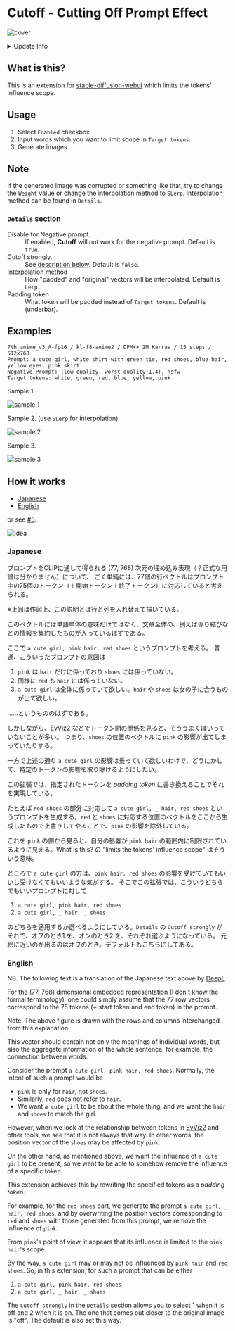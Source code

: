 # Cutoff - Cutting Off Prompt Effect

![cover](./images/cover.jpg)

<details>
<summary>Update Info</summary>

Upper is newer.

<dl>
<dt>20e87ce264338b824296b7559679ed1bb0bdacd7</dt>
<dd>Skip empty targets.</dd>
<dt>03bfe60162ba418e18dbaf8f1b9711fd62195ef3</dt>
<dd>Add <code>Disable for Negative prompt</code> option. Default is <code>True</code>.</dd>
<dt>f0990088fed0f5013a659cacedb194313a398860</dt>
<dd>Accept an empty prompt.</dd>
</dl>
</details>

## What is this?

This is an extension for [stable-diffusion-webui](https://github.com/AUTOMATIC1111/stable-diffusion-webui) which limits the tokens' influence scope.

## Usage

1. Select `Enabled` checkbox.
2. Input words which you want to limit scope in `Target tokens`.
3. Generate images.

## Note

If the generated image was corrupted or something like that, try to change the `Weight` value or change the interpolation method to `SLerp`. Interpolation method can be found in `Details`.

### `Details` section

<dl>
<dt>Disable for Negative prompt.</dt>
<dd>If enabled, <b>Cutoff</b> will not work for the negative prompt. Default is <code>true</code>.</dd>
<dt>Cutoff strongly.</dt>
<dd>See <a href="#how-it-works">description below</a>. Default is <code>false</code>.</dd>
<dt>Interpolation method</dt>
<dd>How "padded" and "original" vectors will be interpolated. Default is <code>Lerp</code>.</dd>
<dt>Padding token</dt>
<dd>What token will be padded instead of <code>Target tokens</code>. Default is <code>_</code> (underbar).</dd>
</dl>

## Examples

```
7th_anime_v3_A-fp16 / kl-f8-anime2 / DPM++ 2M Karras / 15 steps / 512x768
Prompt: a cute girl, white shirt with green tie, red shoes, blue hair, yellow eyes, pink skirt
Negative Prompt: (low quality, worst quality:1.4), nsfw
Target tokens: white, green, red, blue, yellow, pink
```

Sample 1.

![sample 1](./images/sample-1.png)

Sample 2. (use `SLerp` for interpolation)

![sample 2](./images/sample-2.png)

Sample 3.

![sample 3](./images/sample-3.png)

## How it works

- [Japanese](#japanese)
- [English](#english)

or see [#5](/hnmr293/sd-webui-cutoff/issues/5).

![idea](./images/idea.png)

### Japanese

プロンプトをCLIPに通して得られる (77, 768) 次元の埋め込み表現（？正式な用語は分かりません）について、
ごく単純には、77個の行ベクトルはプロンプト中の75個のトークン（＋開始トークン＋終了トークン）に対応していると考えられる。

※上図は作図上、この説明とは行と列を入れ替えて描いている。

このベクトルには単語単体の意味だけではなく、文章全体の、例えば係り結びなどの情報を集約したものが入っているはずである。

ここで `a cute girl, pink hair, red shoes` というプロンプトを考える。
普通、こういったプロンプトの意図は

1. `pink` は `hair` だけに係っており `shoes` には係っていない。
2. 同様に `red` も `hair` には係っていない。
3. `a cute girl` は全体に係っていて欲しい。`hair` や `shoes` は女の子に合うものが出て欲しい。

……というもののはずである。

しかしながら、[EvViz2](https://github.com/hnmr293/sd-webui-evviz2) などでトークン間の関係を見ると、そううまくはいっていないことが多い。
つまり、`shoes` の位置のベクトルに `pink` の影響が出てしまっていたりする。

一方で上述の通り `a cute girl` の影響は乗っていて欲しいわけで、どうにかして、特定のトークンの影響を取り除けるようにしたい。

この拡張では、指定されたトークンを *padding token* に書き換えることでそれを実現している。

たとえば `red shoes` の部分に対応して `a cute girl, _ hair, red shoes` というプロンプトを生成する。`red` と `shoes` に対応する位置のベクトルをここから生成したもので上書きしてやることで、`pink` の影響を除外している。

これを `pink` の側から見ると、自分の影響が `pink hair` の範囲内に制限されているように見える。What is this? の "limits the tokens' influence scope" はそういう意味。

ところで `a cute girl` の方は、`pink hair, red shoes` の影響を受けていてもいいし受けなくてもいいような気がする。
そこでこの拡張では、こういうどちらでもいいプロンプトに対して

1. `a cute girl, pink hair, red shoes`
2. `a cute girl, _ hair, _ shoes`

のどちらを適用するか選べるようにしている。`Details` の `Cutoff strongly` がそれで、オフのとき1.を、オンのとき2.を、それぞれ選ぶようになっている。
元絵に近いのが出るのはオフのとき。デフォルトもこちらにしてある。

### English

NB. The following text is a translation of the Japanese text above by [DeepL](https://www.deepl.com/translator).

For the (77, 768) dimensional embedded representation (I don't know the formal terminology), one could simply assume that the 77 row vectors correspond to the 75 tokens (+ start token and end token) in the prompt.

Note: The above figure is drawn with the rows and columns interchanged from this explanation.

This vector should contain not only the meanings of individual words, but also the aggregate information of the whole sentence, for example, the connection between words.

Consider the prompt `a cute girl, pink hair, red shoes`. Normally, the intent of such a prompt would be

- `pink` is only for `hair`, not `shoes`.
- Similarly, `red` does not refer to `hair`.
- We want `a cute girl` to be about the whole thing, and we want the `hair` and `shoes` to match the girl.

However, when we look at the relationship between tokens in [EvViz2](https://github.com/hnmr293/sd-webui-evviz2) and other tools, we see that it is not always that way. In other words, the position vector of the `shoes` may be affected by `pink`.

On the other hand, as mentioned above, we want the influence of `a cute girl` to be present, so we want to be able to somehow remove the influence of a specific token.

This extension achieves this by rewriting the specified tokens as a *padding token*.

For example, for the `red shoes` part, we generate the prompt `a cute girl, _ hair, red shoes`, and by overwriting the position vectors corresponding to `red` and `shoes` with those generated from this prompt, we remove the influence of `pink`.

From `pink`'s point of view, it appears that its influence is limited to the `pink hair`'s scope.

By the way, `a cute girl` may or may not be influenced by `pink hair` and `red shoes`. So, in this extension, for such a prompt that can be either

1. `a cute girl, pink hair, red shoes`
2. `a cute girl, _ hair, _ shoes`

The `Cutoff strongly` in the `Details` section allows you to select 1 when it is off and 2 when it is on. The one that comes out closer to the original image is "off". The default is also set this way.
